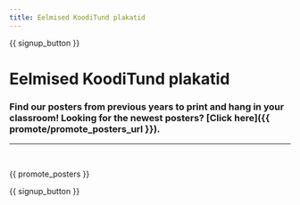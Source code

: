 ```yaml
---
title: Eelmised KoodiTund plakatid
---
```


{{ signup_button }}

# Eelmised KoodiTund plakatid

### Find our posters from previous years to print and hang in your classroom! Looking for the newest posters? [Click here]({{ promote/promote_posters_url }}).

* * *

<br />

{{ promote_posters }}

{{ signup_button }}